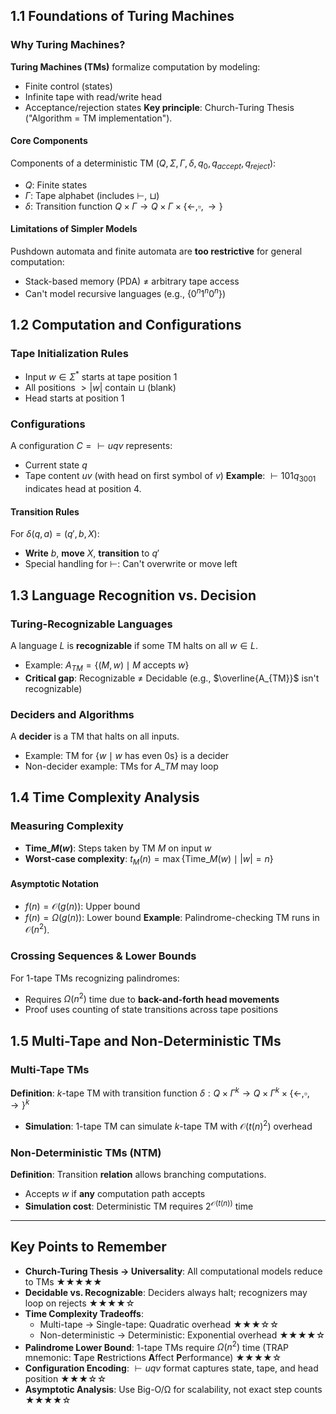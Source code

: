 ## 1.1 Foundations of Turing Machines

### Why Turing Machines?

**Turing Machines (TMs)** formalize computation by modeling:

- Finite control (states)
- Infinite tape with read/write head
- Acceptance/rejection states
  **Key principle**: Church-Turing Thesis ("Algorithm = TM implementation").

#### Core Components

Components of a deterministic TM $(Q, \Sigma, \Gamma, \delta, q_0, q_{accept}, q_{reject})$:

- $Q$: Finite states
- $\Gamma$: Tape alphabet (includes $\vdash$, $\sqcup$)
- $\delta$: Transition function $Q \times \Gamma \to Q \times \Gamma \times \{\leftarrow, \square, \rightarrow\}$

#### Limitations of Simpler Models

Pushdown automata and finite automata are **too restrictive** for general computation:

- Stack-based memory (PDA) ≠ arbitrary tape access
- Can't model recursive languages (e.g., $\{0^n1^n0^n\}$)

## 1.2 Computation and Configurations

### Tape Initialization Rules

- Input $w \in \Sigma^*$ starts at tape position 1
- All positions $>|w|$ contain $\sqcup$ (blank)
- Head starts at position 1

### Configurations

A configuration $C = \vdash u q v$ represents:

- Current state $q$
- Tape content $uv$ (with head on first symbol of $v$)
  **Example**: $\vdash 101q_3001$ indicates head at position 4.

#### Transition Rules

For $\delta(q, a) = (q', b, X)$:

- **Write** $b$, **move** $X$, **transition** to $q'$
- Special handling for $\vdash$: Can't overwrite or move left

## 1.3 Language Recognition vs. Decision

### Turing-Recognizable Languages

A language $L$ is **recognizable** if some TM halts on all $w \in L$.

- Example: $A_{TM} = \{(M,w) \mid M \text{ accepts } w\}$
- **Critical gap**: Recognizable ≠ Decidable (e.g., $\overline{A_{TM}}$ isn't recognizable)

### Deciders and Algorithms

A **decider** is a TM that halts on all inputs.

- Example: TM for $\{w \mid w \text{ has even 0s}\}$ is a decider
- Non-decider example: TMs for $A\_{TM}$ may loop

## 1.4 Time Complexity Analysis

### Measuring Complexity

- **Time$\_M(w)$**: Steps taken by TM $M$ on input $w$
- **Worst-case complexity**: $t_M(n) = \max\{\text{Time}\_M(w) \mid |w|=n\}$

#### Asymptotic Notation

- $f(n) = \mathcal{O}(g(n))$: Upper bound
- $f(n) = \Omega(g(n))$: Lower bound
  **Example**: Palindrome-checking TM runs in $\mathcal{O}(n^2)$.

### Crossing Sequences & Lower Bounds

For 1-tape TMs recognizing palindromes:

- Requires $\Omega(n^2)$ time due to **back-and-forth head movements**
- Proof uses counting of state transitions across tape positions

## 1.5 Multi-Tape and Non-Deterministic TMs

### Multi-Tape TMs

**Definition**: $k$-tape TM with transition function $\delta: Q \times \Gamma^k \to Q \times \Gamma^k \times \{\leftarrow, \square, \rightarrow\}^k$

- **Simulation**: 1-tape TM can simulate $k$-tape TM with $\mathcal{O}(t(n)^2)$ overhead

### Non-Deterministic TMs (NTM)

**Definition**: Transition **relation** allows branching computations.

- Accepts $w$ if **any** computation path accepts
- **Simulation cost**: Deterministic TM requires $2^{\mathcal{O}(t(n))}$ time

---

## Key Points to Remember

- **Church-Turing Thesis → Universality**: All computational models reduce to TMs ★★★★★
- **Decidable vs. Recognizable**: Deciders always halt; recognizers may loop on rejects ★★★★☆
- **Time Complexity Tradeoffs**:
  - Multi-tape → Single-tape: Quadratic overhead ★★★☆☆
  - Non-deterministic → Deterministic: Exponential overhead ★★★★☆
- **Palindrome Lower Bound**: 1-tape TMs require $\Omega(n^2)$ time (TRAP mnemonic: **T**ape **R**estrictions **A**ffect **P**erformance) ★★★★☆
- **Configuration Encoding**: $\vdash u q v$ format captures state, tape, and head position ★★★☆☆
- **Asymptotic Analysis**: Use Big-O/Ω for scalability, not exact step counts ★★★★☆
